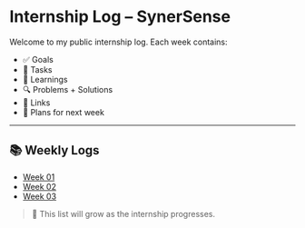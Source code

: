 
# Internship Log – SynerSense

Welcome to my public internship log. Each week contains:
- ✅ Goals
- 📌 Tasks
- 🧠 Learnings
- 🔍 Problems + Solutions
- 📎 Links
- 🎯 Plans for next week

---

## 📚 Weekly Logs

- [Week 01](logs/week-01.md)
- [Week 02](logs/week-02.md)
- [Week 03](logs/week-03.md)

> 🔁 This list will grow as the internship progresses.
